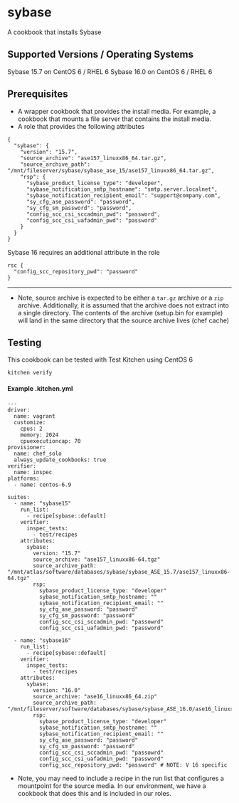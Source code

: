 # sybase

A cookbook that installs Sybase

## Supported Versions / Operating Systems

Sybase 15.7 on CentOS 6 / RHEL 6
Sybase 16.0 on CentOS 6 / RHEL 6

## Prerequisites

- A wrapper cookbook that provides the install media. For example, a cookbook that mounts a file server that contains the install media.
- A role that provides the following attributes
```
{
  "sybase": {
    "version": "15.7",
    "source_archive": "ase157_linuxx86_64.tar.gz",
    "source_archive_path": "/mnt/fileserver/sybase/sybase_ase_15/ase157_linuxx86_64.tar.gz",
    "rsp": {
      "sybase_product_license_type": "developer",
      "sybase_notification_smtp_hostname": "smtp.server.localnet",
      "sybase_notification_recipient_email": "support@company.com",
      "sy_cfg_ase_password": "password",
      "sy_cfg_sm_password": "password",
      "config_scc_csi_sccadmin_pwd": "password",
      "config_scc_csi_uafadmin_pwd": "password"
    }
  }
}
```
Sybase 16 requires an additional attribute in the role
```
rsc {
  "config_scc_repository_pwd": "password"
}
```
---
* Note, source archive is expected to be either a `tar.gz` archive or a `zip` archive. Additionally, it is assumed that the archive does not extract into a single directory. The contents of the archive (setup.bin for example) will land in the same directory that the source
archive lives (chef cache)


## Testing

This cookbook can be tested with Test Kitchen using CentOS 6
```
kitchen verify
```

#### Example .kitchen.yml
```
---
driver:
  name: vagrant
  customize:
    cpus: 2
    memory: 2024
    cpuexecutioncap: 70
provisioner:
  name: chef_solo
  always_update_cookbooks: true
verifier:
  name: inspec
platforms:
  - name: centos-6.9

suites:
  - name: "sybase15"
    run_list:
      - recipe[sybase::default]
    verifier:
      inspec_tests:
        - test/recipes
    attributes:
      sybase:
        version: "15.7"
        source_archive: "ase157_linuxx86-64.tgz"
        source_archive_path: "/mnt/atlas/software/databases/sybase/sybase_ASE_15.7/ase157_linuxx86-64.tgz"
        rsp:
          sybase_product_license_type: "developer"
          sybase_notification_smtp_hostname: ""
          sybase_notification_recipient_email: ""
          sy_cfg_ase_password: "password"
          sy_cfg_sm_password: "password"
          config_scc_csi_sccadmin_pwd: "passowrd"
          config_scc_csi_uafadmin_pwd: "password"

  - name: "sybase16"
    run_list:
      - recipe[sybase::default]
    verifier:
      inspec_tests:
        - test/recipes
    attributes:
      sybase:
        version: "16.0"
        source_archive: "ase16_linuxx86_64.zip"
        source_archive_path: "/mnt/fileserver/software/databases/sybase/sybase_ASE_16.0/ase16_linuxx86_64.zip"
        rsp:
          sybase_product_license_type: "developer"
          sybase_notification_smtp_hostname: ""
          sybase_notification_recipient_email: ""
          sy_cfg_ase_password: "password"
          sy_cfg_sm_password: "password"
          config_scc_csi_sccadmin_pwd: "passowrd"
          config_scc_csi_uafadmin_pwd: "password"
          config_scc_repository_pwd: "password" # NOTE: V 16 specific
```
* Note, you may need to include a recipe in the run list that configures a mountpoint for the source media. In
our environment, we have a cookbook that does this and is included in our roles.
